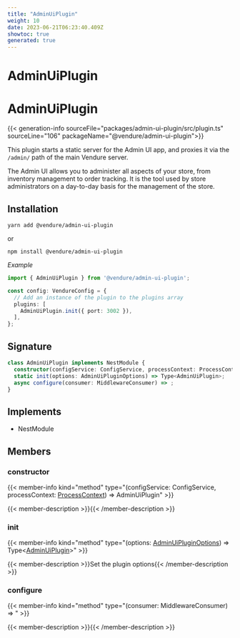 ```yaml
---
title: "AdminUiPlugin"
weight: 10
date: 2023-06-21T06:23:40.409Z
showtoc: true
generated: true
---
```

<!-- This file was generated from the Vendure source. Do not modify. Instead, re-run the "docs:build" script -->

# AdminUiPlugin
<div class="symbol">


# AdminUiPlugin

{{< generation-info sourceFile="packages/admin-ui-plugin/src/plugin.ts" sourceLine="106" packageName="@vendure/admin-ui-plugin">}}

This plugin starts a static server for the Admin UI app, and proxies it via the `/admin/` path of the main Vendure server.

The Admin UI allows you to administer all aspects of your store, from inventory management to order tracking. It is the tool used by
store administrators on a day-to-day basis for the management of the store.

## Installation

`yarn add @vendure/admin-ui-plugin`

or

`npm install @vendure/admin-ui-plugin`

*Example*

```ts
import { AdminUiPlugin } from '@vendure/admin-ui-plugin';

const config: VendureConfig = {
  // Add an instance of the plugin to the plugins array
  plugins: [
    AdminUiPlugin.init({ port: 3002 }),
  ],
};
```

## Signature

```TypeScript
class AdminUiPlugin implements NestModule {
  constructor(configService: ConfigService, processContext: ProcessContext)
  static init(options: AdminUiPluginOptions) => Type<AdminUiPlugin>;
  async configure(consumer: MiddlewareConsumer) => ;
}
```
## Implements

 * NestModule


## Members

### constructor

{{< member-info kind="method" type="(configService: ConfigService, processContext: <a href='/typescript-api/common/process-context#processcontext'>ProcessContext</a>) => AdminUiPlugin"  >}}

{{< member-description >}}{{< /member-description >}}

### init

{{< member-info kind="method" type="(options: <a href='/typescript-api/core-plugins/admin-ui-plugin/admin-ui-plugin-options#adminuipluginoptions'>AdminUiPluginOptions</a>) => Type&#60;<a href='/typescript-api/core-plugins/admin-ui-plugin/#adminuiplugin'>AdminUiPlugin</a>&#62;"  >}}

{{< member-description >}}Set the plugin options{{< /member-description >}}

### configure

{{< member-info kind="method" type="(consumer: MiddlewareConsumer) => "  >}}

{{< member-description >}}{{< /member-description >}}


</div>

